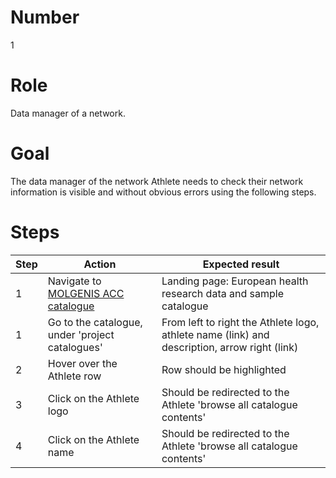 
# Number

1

# Role

Data manager of a network.

# Goal

The data manager of the network Athlete needs to check their network information is visible and without obvious errors using the following steps.

# Steps

| Step | Action | Expected result |
| -----| -------| ----------------|
| 1 | Navigate to [MOLGENIS ACC catalogue](https://data-catalogue-acc.molgeniscloud.org/catalogue/ssr-catalogue) | Landing page: European health research data and sample catalogue|
| 1 | Go to the catalogue, under 'project catalogues' | From left to right the Athlete logo, athlete name (link) and description, arrow right (link) |
| 2 | Hover over the Athlete row | Row should be highlighted |
| 3 | Click on the Athlete logo | Should be redirected to the Athlete 'browse all catalogue contents' |
| 4 | Click on the Athlete name | Should be redirected to the Athlete 'browse all catalogue contents' |
